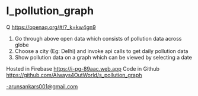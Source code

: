 # I_pollution_graph



Q
https://openaq.org/#/?_k=kw4gn9

1. Go through above open data which consists of pollution data across globe 
2. Choose a city (Eg: Delhi) and invoke api calls to get daily pollution data 
3. Show pollution data on a graph which can be viewed by selecting a date 

Hosted in Firebase
https://i-pg-89aac.web.app
Code in Github
https://github.com/Always4OutWorld/s_pollution_graph


-arunsankars001@gmail.com
